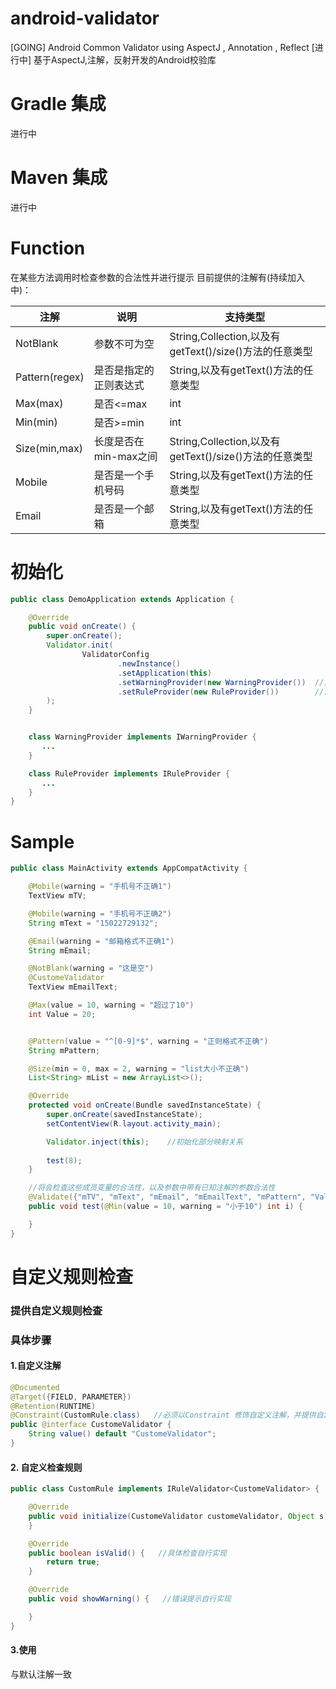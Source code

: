 # android-validator
[GOING] Android Common Validator using AspectJ , Annotation , Reflect
[进行中] 基于AspectJ,注解，反射开发的Android校验库


# Gradle 集成
进行中
# Maven 集成
进行中

# Function
在某些方法调用时检查参数的合法性并进行提示
目前提供的注解有(持续加入中)：

|注解|说明|支持类型
|--|--|--|
|NotBlank |参数不可为空|String,Collection,以及有getText()/size()方法的任意类型
|Pattern(regex) |是否是指定的正则表达式|String,以及有getText()方法的任意类型
|Max(max) |是否<=max | int
|Min(min) |是否>=min | int
|Size(min,max) |长度是否在min-max之间 | String,Collection,以及有getText()/size()方法的任意类型
|Mobile |是否是一个手机号码 | String,以及有getText()方法的任意类型
|Email |是否是一个邮箱 | String,以及有getText()方法的任意类型

# 初始化

```Java
public class DemoApplication extends Application {

    @Override
    public void onCreate() {
        super.onCreate();
        Validator.init(
                ValidatorConfig
                        .newInstance()
                        .setApplication(this)
                        .setWarningProvider(new WarningProvider())  //自定义warning显示方式，如不提供默认以Log输出，建议自定义。
                        .setRuleProvider(new RuleProvider())        //自定义检查规则，如不提供默认使用默认检查方式，建议自定义。
        );
    }


    class WarningProvider implements IWarningProvider {
       ...
    }

    class RuleProvider implements IRuleProvider {
       ...
    }
}

```

# Sample

```Java
public class MainActivity extends AppCompatActivity {

    @Mobile(warning = "手机号不正确1")
    TextView mTV;

    @Mobile(warning = "手机号不正确2")
    String mText = "15022729132";

    @Email(warning = "邮箱格式不正确1")
    String mEmail;

    @NotBlank(warning = "这是空")
    @CustomeValidator
    TextView mEmailText;

    @Max(value = 10, warning = "超过了10")
    int Value = 20;


    @Pattern(value = "^[0-9]*$", warning = "正则格式不正确")
    String mPattern;

    @Size(min = 0, max = 2, warning = "list大小不正确")
    List<String> mList = new ArrayList<>();

    @Override
    protected void onCreate(Bundle savedInstanceState) {
        super.onCreate(savedInstanceState);
        setContentView(R.layout.activity_main);

        Validator.inject(this);    //初始化部分映射关系
        
        test(8);
    }

    //将会检查这些成员变量的合法性，以及参数中带有已知注解的参数合法性
    @Validate({"mTV", "mText", "mEmail", "mEmailText", "mPattern", "Value"})
    public void test(@Min(value = 10, warning = "小于10") int i) {

    }
}
```

# 自定义规则检查
### 提供自定义规则检查
### 具体步骤

#### 1.自定义注解
```Java
@Documented
@Target({FIELD, PARAMETER})
@Retention(RUNTIME)
@Constraint(CustomRule.class)   //必须以Constraint 修饰自定义注解，并提供自定义检查规则类
public @interface CustomeValidator {
    String value() default "CustomeValidator";
}
```

#### 2. 自定义检查规则
```Java
public class CustomRule implements IRuleValidator<CustomeValidator> {   //需要继承IRuleValidator，并使用步骤一中定义的注解

    @Override
    public void initialize(CustomeValidator customeValidator, Object s) {  //初始化，自行实现
    }

    @Override
    public boolean isValid() {   //具体检查自行实现
        return true;
    }

    @Override
    public void showWarning() {   //错误提示自行实现

    }
}
```

#### 3.使用
与默认注解一致
